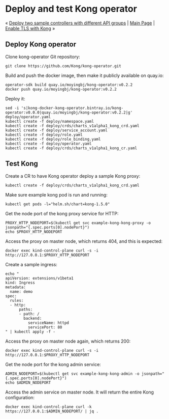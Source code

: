 # Deploy and test Kong operator

« [Deploy two sample controllers with different API groups](deploy-sample-controllers.md) | [Main Page](../README.md) | [Enable TLS with Kong](enable-tls-with-kong.md) »

## Deploy Kong operator

Clone kong-operator Git repository:
```
git clone https://github.com/Kong/kong-operator.git
```

Build and push the docker image, then make it publicly available on quay.io:
```
operator-sdk build quay.io/moyingbj/kong-operator:v0.2.2
docker push quay.io/moyingbj/kong-operator:v0.2.2
```

Deploy it:
```
sed -i 's|kong-docker-kong-operator.bintray.io/kong-operator:v0.0.0|quay.io/moyingbj/kong-operator:v0.2.2|g' deploy/operator.yaml
kubectl create -f deploy/namespace.yaml
kubectl create -f deploy/crds/charts_v1alpha1_kong_crd.yaml
kubectl create -f deploy/service_account.yaml
kubectl create -f deploy/role.yaml
kubectl create -f deploy/role_binding.yaml
kubectl create -f deploy/operator.yaml
kubectl create -f deploy/crds/charts_v1alpha1_kong_cr.yaml
```

## Test Kong

Create a CR to have Kong operator deploy a sample Kong proxy:
```
kubectl create -f deploy/crds/charts_v1alpha1_kong_crd.yaml
```

Make sure example kong pod is run and running:
```
kubectl get pods -l="helm.sh/chart=kong-1.5.0"
```

Get the node port of the kong proxy service for HTTP:
```
PROXY_HTTP_NODEPORT=$(kubectl get svc example-kong-kong-proxy -o jsonpath="{.spec.ports[0].nodePort}")
echo $PROXY_HTTP_NODEPORT
```

Access the proxy on master node, which returns 404, and this is expected:
```
docker exec kind-control-plane curl -s -i http://127.0.0.1:$PROXY_HTTP_NODEPORT
```

Create a sample ingress:
```
echo "
apiVersion: extensions/v1beta1
kind: Ingress
metadata:
  name: demo
spec:
  rules:
  - http:
      paths:
      - path: /
        backend:
          serviceName: httpd
          servicePort: 80
" | kubectl apply -f -
```

Access the proxy on master node again, which returns 200:
```
docker exec kind-control-plane curl -s -i http://127.0.0.1:$PROXY_HTTP_NODEPORT
```

Get the node port for the kong admin service:
```
ADMIN_NODEPORT=$(kubectl get svc example-kong-kong-admin -o jsonpath="{.spec.ports[0].nodePort}")
echo $ADMIN_NODEPORT
```

Access the admin service on master node. It will return the entire Kong configuration:
```
docker exec kind-control-plane curl -k https://127.0.0.1:$ADMIN_NODEPORT/ | jq .
```
